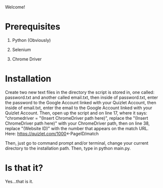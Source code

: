 Welcome!
# Prerequisites
1. Python (Obviously)

2. Selenium

3. Chrome Driver
# Installation
Create two new text files in the directory the script is stored in, one called: password.txt and another called email.txt, then inside of password.txt, enter the password to the Google Account linked with your Quizlet Account, then inside of email.txt, enter the email to the Google Account linked with your Quizlet Account. Then, open up the script and on line 17, where it says: "chromedriver = "(Insert ChromeDriver path here)", replace the "(Insert ChromeDriver path here)" with your ChromeDriver path, then on line 38, replace "(Website ID)" with the number that appears on the match URL.
Here:
https://quizlet.com/1000<-PageID/match


Then, just go to command prompt and/or terminal, change your current directory to the installation path. Then, type in python main.py.
# Is that it?
Yes...that is it.
